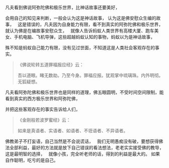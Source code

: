 凡夫看到佛说阿弥陀佛和极乐世界，比神话故事还要美好，

会用自己的知见来判断，一般会认为这是神话故事，
认为这是佛安慰众生编的故事，
&nbsp;
这是错误的，凡夫因为自身能力有限，看不到真实的阿弥陀佛和极乐世界，就认为佛是在编故事安慰众生，
&nbsp;
就像人告诉蚂蚁人类世界有高楼大厦、跑车美女、手机电脑、飞机导弹，这些超越蚂蚁认知的事物，蚂蚁以为是神话故事，

殊不知是蚂蚁自己能力有限，没有见过世面，不知道这是人类社会客观存在的事实。

> 《佛说轮转五道罪福报应经》云： 
> 
> 吾以道眼。睹无数劫。乃至今身。罪福应报。犹观掌中琉璃珠。内外明彻。无狐疑想。

凡夫看阿弥陀佛和极乐世界也是同样的道理，佛五眼圆明，不受时间空间限制，能看到真实的西方极乐世界和阿弥陀佛，

并把这些客观存在的事实告诉给人们，

> 《金刚般若波罗蜜经》云： 
> 
> 如来是真语者、实语者、如语者、不诳语者、不异语者。

佛教弟子不打妄语，自己当然是不会说谎话，
&nbsp;
我们无明愚痴没有破，要想获得佛法全部利益，最好的方法就是放下自己错误的看法想法，老老实实接受佛的教导，这是最明智的选择，
&nbsp;
就像小孩，完全听老师的话，得到的利益是最大的。
如果自作聪明，吃亏的是自己。